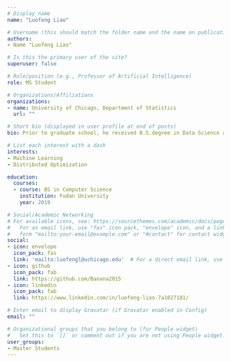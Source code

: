 ```yaml
---
# Display name
name: "Luofeng Liao"

# Username (this should match the folder name and the name on publications)
authors:
- Name "Luofeng Liao"

# Is this the primary user of the site?
superuser: false

# Role/position (e.g., Professor of Artificial Intelligence)
role: MS Student

# Organizations/Affiliations
organizations:
- name: University of Chicago, Department of Statistics
  url: ""

# Short bio (displayed in user profile at end of posts)
bio: Prior to graduate school, he received B.S.degree in Data Science at Fudan University in June 2019. His research interests include high-dimensional statistis and optimization.

# List each interest with a dash
interests:
- Machine Learning
- Distributed Optimization

education: 
  courses:
  - course: BS in Computer Science
    institution: Fudan University
    year: 2019

# Social/Academic Networking
# For available icons, see: https://sourcethemes.com/academic/docs/page-builder/#icons
#   For an email link, use "fas" icon pack, "envelope" icon, and a link in the
#   form "mailto:your-email@example.com" or "#contact" for contact widget.
social:
- icon: envelope
  icon_pack: fas
  link: 'mailto:luofengl@uchicago.edu'  # For a direct email link, use "mailto:test@example.org".
- icon: github
  icon_pack: fab
  link: https://github.com/Banana2015
- icon: linkedin
  icon_pack: fab
  link: https://www.linkedin.com/in/luofeng-liao-7a1027181/

# Enter email to display Gravatar (if Gravatar enabled in Config)
email: ""

# Organizational groups that you belong to (for People widget)
#   Set this to `[]` or comment out if you are not using People widget.
user_groups:
- Master Students
---
```

